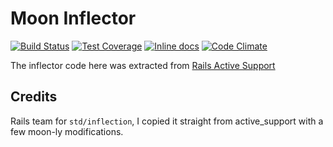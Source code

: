 Moon Inflector
==============
[![Build Status](https://travis-ci.org/IceDragon200/moon-inflector.svg?branch=master)](https://travis-ci.org/IceDragon200/moon-inflector)
[![Test Coverage](https://codeclimate.com/github/IceDragon200/moon-inflector/badges/coverage.svg)](https://codeclimate.com/github/IceDragon200/moon-inflector)
[![Inline docs](http://inch-ci.org/github/IceDragon200/moon-inflector.svg?branch=master)](http://inch-ci.org/github/IceDragon200/moon-inflector)
[![Code Climate](https://codeclimate.com/github/IceDragon200/moon-inflector/badges/gpa.svg)](https://codeclimate.com/github/IceDragon200/moon-inflector)

The inflector code here was extracted from [Rails Active Support](https://github.com/rails/rails)

## Credits
Rails team for `std/inflection`, I copied it straight from active_support with a few moon-ly modifications.
